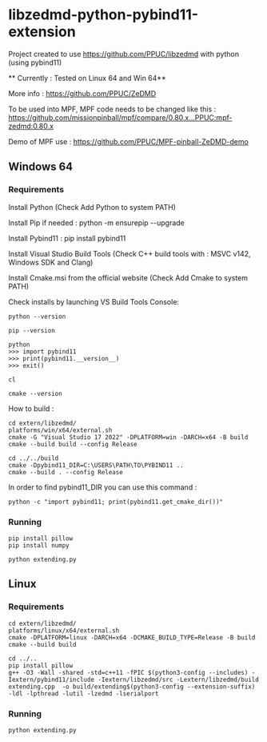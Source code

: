 # libzedmd-python-pybind11-extension
Project created to use https://github.com/PPUC/libzedmd with python (using pybind11)

** Currently : Tested on Linux 64 and Win 64**

More info : https://github.com/PPUC/ZeDMD

To be used into MPF, MPF code needs to be changed like this : https://github.com/missionpinball/mpf/compare/0.80.x...PPUC:mpf-zedmd:0.80.x

Demo of MPF use : https://github.com/PPUC/MPF-pinball-ZeDMD-demo

## Windows 64
### Requirements
Install Python (Check Add Python to system PATH)

Install Pip if needed : python -m ensurepip --upgrade

Install Pybind11 : pip install pybind11

Install Visual Studio Build Tools (Check C++ build tools with : MSVC v142, Windows SDK and Clang)

Install Cmake.msi from the official website (Check Add Cmake to system PATH)

Check installs by launching VS Build Tools Console:
```shell
python --version

pip --version

python
>>> import pybind11
>>> print(pybind11.__version__)
>>> exit()

cl

cmake --version
```

How to build :
```shell
cd extern/libzedmd/
platforms/win/x64/external.sh
cmake -G "Visual Studio 17 2022" -DPLATFORM=win -DARCH=x64 -B build
cmake --build build --config Release

cd ../../build
cmake -Dpybind11_DIR=C:\USERS\PATH\TO\PYBIND11 ..
cmake --build . --config Release 
```
In order to find pybind11_DIR you can use this command : 
```shell
python -c "import pybind11; print(pybind11.get_cmake_dir())"
```

### Running
```shell
pip install pillow
pip install numpy

python extending.py 
```

## Linux
### Requirements
```shell
cd extern/libzedmd/
platforms/linux/x64/external.sh
cmake -DPLATFORM=linux -DARCH=x64 -DCMAKE_BUILD_TYPE=Release -B build
cmake --build build

cd ../..
pip install pillow
g++ -O3 -Wall -shared -std=c++11 -fPIC $(python3-config --includes) -Iextern/pybind11/include -Iextern/libzedmd/src -Lextern/libzedmd/build extending.cpp  -o build/extending$(python3-config --extension-suffix)  -ldl -lpthread -lutil -lzedmd -lserialport
```

### Running
```shell
python extending.py 
```
